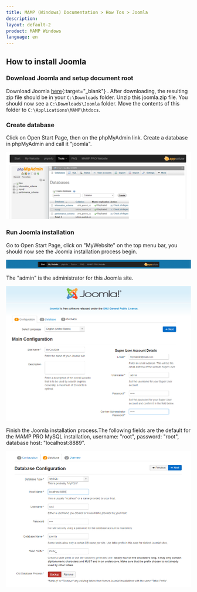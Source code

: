 ```yaml
---
title: MAMP (Windows) Documentation > How Tos > Joomla
description: 
layout: default-2
product: MAMP Windows
language: en
---
```


## How to install Joomla

### Download Joomla and setup document root

Download Joomla [here](https://joomla.org){:target="_blank"} . After downloading, the resulting zip file should be in your `C:\Downloads` folder. Unzip this joomla.zip file. You should now see a `C:\Downloads\Joomla` folder. Move the contents of this folder  to `C:\Applications\MAMP\htdocs`.

### Create database

Click on Open Start Page, then on the phpMyAdmin link. Create a database in phpMyAdmin and call it "joomla".

![MAMP](/en/MAMP-Windows/How-Tos/Joomla/phpMyAdminJoomla.png)

### Run Joomla installation

Go to Open Start Page, click on  "MyWebsite" on the top menu bar, you should now see the Joomla installation process begin.

![MAMP](/en/MAMP-Windows/How-Tos/Joomla/MyWebsiteLink.png)

The "admin" is the administrator for this Joomla site.

![MAMP](/en/MAMP-Windows/How-Tos/Joomla/JoomlaWizard1.png)

Finish the Joomla installation process.The following fields are the default for the MAMP PRO MySQL installation, username: "root", password: "root", database host: "localhost:8889".

![MAMP](/en/MAMP-Windows/How-Tos/Joomla/JoomlaWizard2.png)





